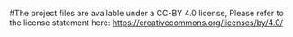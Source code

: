#The project files are available under a  CC-BY 4.0 license,
Please refer to the license statement here:
https://creativecommons.org/licenses/by/4.0/
